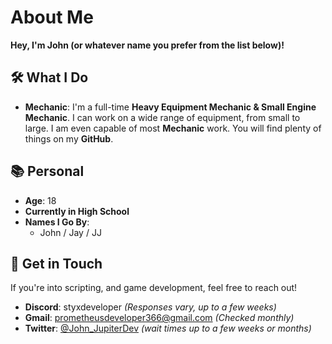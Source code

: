 # About Me

**Hey, I'm John (or whatever name you prefer from the list below)!**

## 🛠️ What I Do

- **Mechanic**: I'm a full-time **Heavy Equipment Mechanic & Small Engine Mechanic**. I can work on a wide range of equipment, from small to large. I am even capable of most **Mechanic** work.
  You will find plenty of things on my **GitHub**. 
  
## 📚 Personal

- **Age**: 18  
- **Currently in High School**  
- **Names I Go By**:
  - John / Jay / JJ  
## 🔗 Get in Touch

If you're into scripting, and game development, feel free to reach out!  
- **Discord**: styxdeveloper *(Responses vary, up to a few weeks)*  
- **Gmail**: prometheusdeveloper366@gmail.com *(Checked monthly)*  
- **Twitter**: [@John_JupiterDev](https://x.com/John_JupiterDev) *(wait times up to a few weeks or months)*
